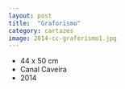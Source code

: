 ```yaml
---
layout: post
title:  "Graforismo"
category: cartazes
image: 2014-cc-graforismo1.jpg
---
```


- 44 x 50 cm
- Canal Caveira
- 2014

